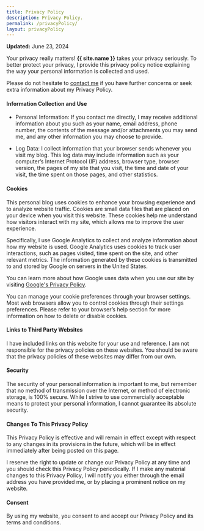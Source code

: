 ```yaml
---
title: Privacy Policy
description: Privacy Policy.
permalink: /privacyPolicy/
layout: privacyPolicy
---
```


**Updated:** June 23, 2024

Your privacy really matters! <b>{{ site.name }}</b> takes your privacy seriously. To better protect your privacy, I provide this privacy policy notice explaining the way your personal information is collected and used.

Please do not hesitate to [contact me](/contact) if you have further concerns or seek extra information about my Privacy Policy.

#### Information Collection and Use

- Personal Information: If you contact me directly, I may receive additional information about you such as your name, email address, phone number, the contents of the message and/or attachments you may send me, and any other information you may choose to provide.

- Log Data: I collect information that your browser sends whenever you visit my blog. This log data may include information such as your computer’s Internet Protocol (IP) address, browser type, browser version, the pages of my site that you visit, the time and date of your visit, the time spent on those pages, and other statistics.

#### Cookies

This personal blog uses cookies to enhance your browsing experience and to analyze website traffic. Cookies are small data files that are placed on your device when you visit this website. These cookies help me understand how visitors interact with my site, which allows me to improve the user experience.

Specifically, I use Google Analytics to collect and analyze information about how my website is used. Google Analytics uses cookies to track user interactions, such as pages visited, time spent on the site, and other relevant metrics. The information generated by these cookies is transmitted to and stored by Google on servers in the United States.

You can learn more about how Google uses data when you use our site by visiting <a href="https://policies.google.com/privacy" target="_blank">Google's Privacy Policy</a>.

You can manage your cookie preferences through your browser settings. Most web browsers allow you to control cookies through their settings preferences. Please refer to your browser’s help section for more information on how to delete or disable cookies.


#### Links to Third Party Websites

I have included links on this website for your use and reference. I am not responsible for the privacy policies on these websites. You should be aware that the privacy policies of these websites may differ from our own.


#### Security

The security of your personal information is important to me, but remember that no method of transmission over the Internet, or method of electronic storage, is 100% secure. While I strive to use commercially acceptable means to protect your personal information, I cannot guarantee its absolute security.


#### Changes To This Privacy Policy

This Privacy Policy is effective and will remain in effect except with respect to any changes in its provisions in the future, which will be in effect immediately after being posted on this page.

I reserve the right to update or change our Privacy Policy at any time and you should check this Privacy Policy periodically. If I make any material changes to this Privacy Policy, I will notify you either through the email address you have provided me, or by placing a prominent notice on my website.


#### Consent

By using my website, you consent to and accept our Privacy Policy and its terms and conditions.